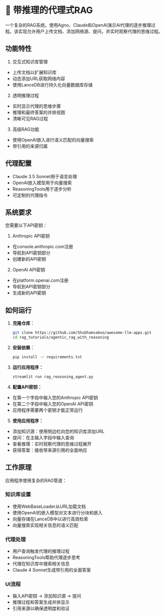 # 🧐 带推理的代理式RAG
一个复杂的RAG系统，使用Agno、Claude和OpenAI演示AI代理的逐步推理过程。该实现允许用户上传文档、添加网络源、提问，并实时观察代理的思维过程。


## 功能特性

1. 交互式知识库管理
- 上传文档以扩展知识库
- 动态添加URL获取网络内容
- 使用LanceDB进行持久化向量数据库存储


2. 透明推理过程
- 实时显示代理的思维步骤
- 推理和最终答案的并排视图
- 清晰可见RAG过程


3. 高级RAG功能
- 使用OpenAI嵌入进行语义匹配的向量搜索
- 带引用的来源归属


## 代理配置

- Claude 3.5 Sonnet用于语言处理
- OpenAI嵌入模型用于向量搜索
- ReasoningTools用于逐步分析
- 可定制的代理指令

## 系统要求

您需要以下API密钥：

1. Anthropic API密钥

- 在console.anthropic.com注册
- 导航到API密钥部分
- 创建新的API密钥

2. OpenAI API密钥

- 在platform.openai.com注册
- 导航到API密钥部分
- 生成新的API密钥

## 如何运行

1. **克隆仓库**：
    ```bash
    git clone https://github.com/Shubhamsaboo/awesome-llm-apps.git
    cd rag_tutorials/agentic_rag_with_reasoning
    ```

2. **安装依赖**：
    ```bash
    pip install -r requirements.txt
    ```

3. **运行应用程序：**
    ```bash
    streamlit run rag_reasoning_agent.py
    ```

4. **配置API密钥：**

- 在第一个字段中输入您的Anthropic API密钥
- 在第二个字段中输入您的OpenAI API密钥
- 应用程序需要两个密钥才能正常运行


5. **使用应用程序：**

- 添加知识源：使用侧边栏向您的知识库添加URL
- 提问：在主输入字段中输入查询
- 查看推理：实时观察代理的思维过程展开
- 获得答案：接收带来源引用的全面响应

## 工作原理

应用程序使用复杂的RAG管道：

### 知识库设置
- 使用WebBaseLoader从URL加载文档
- 使用OpenAI的嵌入模型对文本进行分块和嵌入
- 向量存储在LanceDB中以进行高效检索
- 向量搜索实现相关信息的语义匹配

### 代理处理
- 用户查询触发代理的推理过程
- ReasoningTools帮助代理逐步思考
- 代理在知识库中搜索相关信息
- Claude 4 Sonnet生成带引用的全面答案

### UI流程
- 输入API密钥 → 添加知识源 → 提问
- 推理过程和答案生成并排显示
- 引用来源以确保透明度和验证

